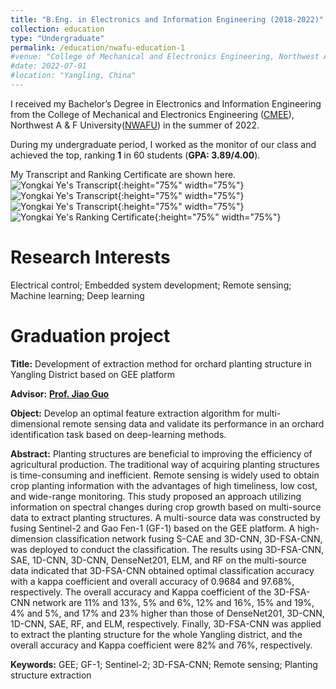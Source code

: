 ```yaml
---
title: "B.Eng. in Electronics and Information Engineering (2018-2022)"
collection: education
type: "Undergraduate"
permalink: /education/nwafu-education-1
#venue: "College of Mechanical and Electronics Engineering, Northwest A & F University"
#date: 2022-07-01
#location: "Yangling, China"
---
```

I received my Bachelor’s Degree in Electronics and Information Engineering from the College of Mechanical and Electronics Engineering ([CMEE](https://cmee.nwafu.edu.cn/)), Northwest A & F University([NWAFU](https://www.nwafu.edu.cn/)) in the summer of 2022. 

During my undergraduate period, I worked as the monitor of our class and achieved the top, ranking **1** in 60 students (**GPA: 3.89/4.00**).

My Transcript and Ranking Certificate are shown here.
![Yongkai Ye's Transcript](../images/UndergraduateTranscriptEnglish1.jpg){:height="75%" width="75%"}
![Yongkai Ye's Transcript](../images/UndergraduateTranscriptEnglish2.jpg){:height="75%" width="75%"}
![Yongkai Ye's Transcript](../images/UndergraduateTranscriptChinese.jpg){:height="75%" width="75%"}
![Yongkai Ye's Ranking Certificate](../images/RankingCertificate1.png){:height="75%" width="75%"}

Research Interests
======
Electrical control; Embedded system development; Remote sensing; Machine learning; Deep learning

Graduation project
======
**Title:** Development of extraction method for orchard planting structure in Yangling District based on GEE platform

**Advisor:** **[Prof. Jiao Guo](https://cmee.nwsuaf.edu.cn/szdw/gjzcry/318451.htm)**

**Object:** Develop an optimal feature extraction algorithm for multi-dimensional remote sensing data and validate its performance in an orchard identification task based on deep-learning methods.

**Abstract:** Planting structures are beneficial to improving  the efficiency of agricultural production. The traditional way of acquiring planting structures is time-consuming and inefficient. Remote sensing is widely used to obtain crop planting information with the advantages of high timeliness, low cost, and wide-range monitoring. This study proposed an approach utilizing information on spectral changes during crop growth based on multi-source data to extract planting structures. A multi-source data was constructed by fusing Sentinel-2 and Gao Fen-1 (GF-1) based on the GEE platform. A high-dimension classification network fusing S-CAE and 3D-CNN, 3D-FSA-CNN, was deployed to conduct the classification. The results using 3D-FSA-CNN, SAE, 1D-CNN, 3D-CNN, DenseNet201, ELM, and RF on the multi-source data indicated that 3D-FSA-CNN obtained optimal classification accuracy with a kappa coefficient and overall accuracy of 0.9684 and 97.68%, respectively. The overall accuracy and Kappa coefficient of the 3D-FSA-CNN network are 11% and 13%, 5% and 6%, 12% and 16%, 15% and 19%, 4% and 5%, and 17% and 23% higher than those of DenseNet201, 3D-CNN, 1D-CNN, SAE, RF, and ELM, respectively. Finally, 3D-FSA-CNN was applied to extract the planting structure for the whole Yangling district, and the overall accuracy and Kappa coefficient were 82% and 76%, respectively.

**Keywords:** GEE; GF-1; Sentinel-2; 3D-FSA-CNN; Remote sensing; Planting structure extraction

